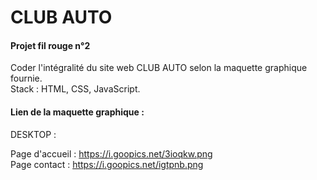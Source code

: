 # CLUB AUTO

#### Projet fil rouge n°2 

Coder l'intégralité du site web CLUB AUTO selon la maquette graphique fournie.
<br>
Stack : HTML, CSS, JavaScript.

####

#### Lien de la maquette graphique :

DESKTOP :

Page d'accueil : https://i.goopics.net/3ioqkw.png
<br>
Page contact : https://i.goopics.net/igtpnb.png

